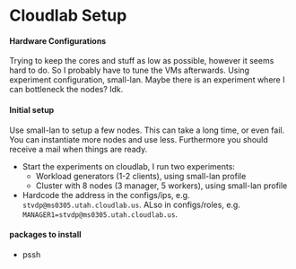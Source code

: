 # Cloudlab Setup

#### Hardware Configurations
Trying to keep the cores and stuff as low as possible, however it seems hard to do. So I probably have to tune the VMs afterwards.
Using experiment configuration, small-lan. Maybe there is an experiment where I can bottleneck the nodes? Idk.

#### Initial setup
Use small-lan to setup a few nodes. This can take a long time, or even fail. You can instantiate more nodes and use less. Furthermore you should receive a mail when things are ready. 
- Start the experiments on cloudlab, I run two experiments:
  - Workload generators (1-2 clients), using small-lan profile
  - Cluster with 8 nodes (3 manager, 5 workers), using small-lan profile
- Hardcode the address in the configs/ips, e.g. `stvdp@ms0305.utah.cloudlab.us`. ALso in configs/roles, e.g. `MANAGER1=stvdp@ms0305.utah.cloudlab.us`.

#### packages to install
- pssh